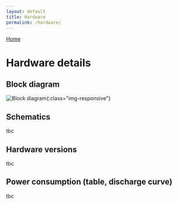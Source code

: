 ```yaml
---
layout: default
title: Hardware
permalink: /hardware/
---
```


[Home](/)

# Hardware details

## Block diagram

![Block diagram](/assets/img/node4-hr.png){:class="img-responsive"}

## Schematics

tbc

## Hardware versions

tbc

## Power consumption (table, discharge curve)

tbc

